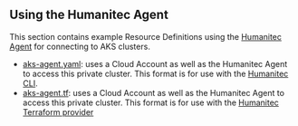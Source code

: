 ## Using the Humanitec Agent

This section contains example Resource Definitions using the [Humanitec Agent](https://developer.humanitec.com/integration-and-extensions/humanitec-agent/overview/) for connecting to AKS clusters.

* [aks-agent.yaml](aks-agent.yaml): uses a Cloud Account as well as the Humanitec Agent to access this private cluster. This format is for use with the [Humanitec CLI](https://developer.humanitec.com/platform-orchestrator/cli/).
* [aks-agent.tf](aks-agent.tf): uses a Cloud Account as well as the Humanitec Agent to access this private cluster. This format is for use with the [Humanitec Terraform provider](https://registry.terraform.io/providers/humanitec/humanitec)